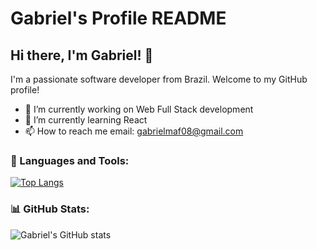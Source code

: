 # Gabriel's Profile README

## Hi there, I'm Gabriel! 👋

I'm a passionate software developer from Brazil. Welcome to my GitHub profile! 

- 🔭 I’m currently working on Web  Full Stack development
- 🌱 I’m currently learning React
- 📫 How to reach me email: gabrielmaf08@gmail.com

### 🚀 Languages and Tools:

[![Top Langs](https://github-readme-stats.vercel.app/api/top-langs/?username=Gaabriel87&hide_progress=true&langs_count=18)](https://github-readme-stats.vercel.app/api/top-langs/?username=Gaabriel87&hide_progress=true&langs_count=19)


### 📊 GitHub Stats:

![Gabriel's GitHub stats](https://github-readme-stats.vercel.app/api?username=Gaabriel87&show_icons=true&theme=radical&include_all_repositories=true)


<br />
